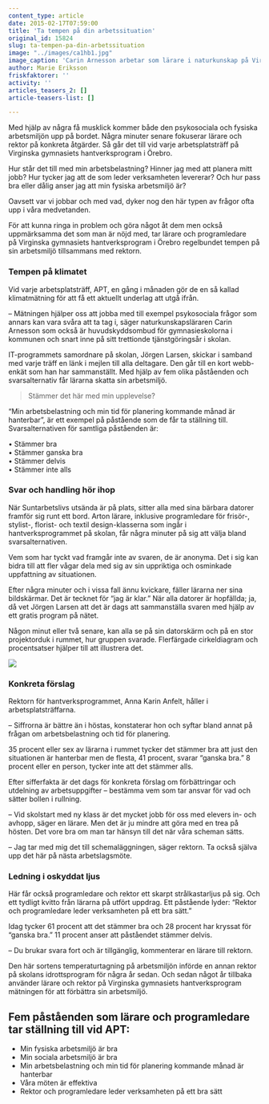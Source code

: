 ```yaml
---
content_type: article
date: 2015-02-17T07:59:00
title: 'Ta tempen på din arbetssituation'
original_id: 15824
slug: ta-tempen-pa-din-arbetssituation
image: "../images/ca1hb1.jpg"
image_caption: 'Carin Arnesson arbetar som lärare i naturkunskap på Virginska gymnasiet i Örebro och är huvudskyddsombud för gymnasieskolorna i kommunen.'
author: Marie Eriksson
friskfaktorer: ''
activity: ''
articles_teasers_2: []
article-teasers-list: []

---
```


Med hjälp av några få musklick kommer både den psykosociala och fysiska arbetsmiljön upp på bordet. Några minuter senare fokuserar lärare och rektor på konkreta åtgärder. Så går det till vid varje arbetsplatsträff på Virginska gymnasiets hantverksprogram i Örebro.

Hur står det till med min arbetsbelastning? Hinner jag med att planera mitt jobb? Hur tycker jag att de som leder verksamheten levererar? Och hur pass bra eller dålig anser jag att min fysiska arbetsmiljö är?

Oavsett var vi jobbar och med vad, dyker nog den här typen av frågor ofta upp i våra medvetanden.

För att kunna ringa in problem och göra något åt dem men också uppmärksamma det som man är nöjd med, tar lärare och programledare på Virginska gymnasiets hantverksprogram i Örebro regelbundet tempen på sin arbetsmiljö tillsammans med rektorn.

### Tempen på klimatet

Vid varje arbetsplatsträff, APT, en gång i månaden gör de en så kallad klimatmätning för att få ett aktuellt underlag att utgå ifrån.

– Mätningen hjälper oss att jobba med till exempel psykosociala frågor som annars kan vara svåra att ta tag i, säger naturkunskapsläraren Carin Arnesson som också är huvudskyddsombud för gymnasieskolorna i kommunen och snart inne på sitt trettionde tjänstgöringsår i skolan.

IT-programmets samordnare på skolan, Jörgen Larsen, skickar i samband med varje träff en länk i mejlen till alla deltagare. Den går till en kort webb-enkät som han har sammanställt. Med hjälp av fem olika påståenden och svarsalternativ får lärarna skatta sin arbetsmiljö.

> Stämmer det här med min upplevelse?

“Min arbetsbelastning och min tid för planering kommande månad är hanterbar”, är ett exempel på påstående som de får ta ställning till. Svarsalternativen för samtliga påståenden är:

• Stämmer bra  
• Stämmer ganska bra  
• Stämmer delvis  
• Stämmer inte alls

### Svar och handling hör ihop

När Suntarbetslivs utsända är på plats, sitter alla med sina bärbara datorer framför sig runt ett bord. Arton lärare, inklusive programledare för frisör-, stylist-, florist- och textil design-klasserna som ingår i hantverksprogrammet på skolan, får några minuter på sig att välja bland svarsalternativen.

Vem som har tyckt vad framgår inte av svaren, de är anonyma. Det i sig kan bidra till att fler vågar dela med sig av sin uppriktiga och osminkade uppfattning av situationen.

Efter några minuter och i vissa fall ännu kvickare, fäller lärarna ner sina bildskärmar. Det är tecknet för “jag är klar.” När alla datorer är hopfällda; ja, då vet Jörgen Larsen att det är dags att sammanställa svaren med hjälp av ett gratis program på nätet.

Någon minut eller två senare, kan alla se på sin datorskärm och på en stor projektorduk i rummet, hur gruppen svarade. Flerfärgade cirkeldiagram och procentsatser hjälper till att illustrera det.

![](https://www.suntarbetsliv.se/wp-content/uploads/2015/02/aptvirginska-1.jpg)

### Konkreta förslag

Rektorn för hantverksprogrammet, Anna Karin Anfelt, håller i arbetsplatsträffarna.

– Siffrorna är bättre än i höstas, konstaterar hon och syftar bland annat på frågan om arbetsbelastning och tid för planering.

35 procent eller sex av lärarna i rummet tycker det stämmer bra att just den situationen är hanterbar men de flesta, 41 procent, svarar “ganska bra.” 8 procent eller en person, tycker inte att det stämmer alls.

Efter sifferfakta är det dags för konkreta förslag om förbättringar och utdelning av arbetsuppgifter – bestämma vem som tar ansvar för vad och sätter bollen i rullning.

– Vid skolstart med ny klass är det mycket jobb för oss med elevers in- och avhopp, säger en lärare. Men det är ju mindre att göra med en trea på hösten. Det vore bra om man tar hänsyn till det när våra scheman sätts.

– Jag tar med mig det till schemaläggningen, säger rektorn. Ta också själva upp det här på nästa arbetslagsmöte.

### Ledning i oskyddat ljus

Här får också programledare och rektor ett skarpt strålkastarljus på sig. Och ett tydligt kvitto från lärarna på utfört uppdrag. Ett påstående lyder: “Rektor och programledare leder verksamheten på ett bra sätt.”

Idag tycker 61 procent att det stämmer bra och 28 procent har kryssat för “ganska bra.” 11 procent anser att påståendet stämmer delvis.

– Du brukar svara fort och är tillgänglig, kommenterar en lärare till rektorn.

Den här sortens temperaturtagning på arbetsmiljön införde en annan rektor på skolans idrottsprogram för några år sedan. Och sedan något år tillbaka använder lärare och rektor på Virginska gymnasiets hantverksprogram mätningen för att förbättra sin arbetsmiljö.

Fem påståenden som lärare och programledare  
tar ställning till vid APT:
-------------------------------------------------------------------------

*   Min fysiska arbetsmiljö är bra
*   Min sociala arbetsmiljö är bra
*   Min arbetsbelastning och min tid för planering kommande månad är hanterbar
*   Våra möten är effektiva
*   Rektor och programledare leder verksamheten på ett bra sätt

